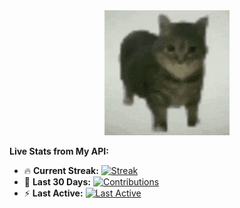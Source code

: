 <div align="center">
  <img height="200" src="https://github.com/norizara/norizara/blob/main/maxwell-the-cat.gif?raw=true"  />
</div>

**Live Stats from My API:**
- 🔥 **Current Streak:** [![Streak](https://gitcommittracker.up.railway.app/norizara?label=streak)](https://gitcommittracker.up.railway.app/norizara)
- 📅 **Last 30 Days:** [![Contributions](https://gitcommittracker.up.railway.app/norizara?label=30-day%20contributions)](https://gitcommittracker.up.railway.app/norizara)
- ⚡ **Last Active:** [![Last Active](https://gitcommittracker.up.railway.app/norizara?label=last%20active)](https://gitcommittracker.up.railway.app/norizara)

<h2 align="center"></h2>

